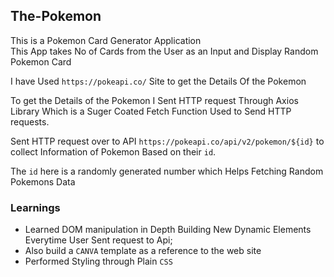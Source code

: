 ## The-Pokemon 
This is a Pokemon Card Generator Application  
This App takes No of Cards from the User as an Input and Display Random Pokemon Card

I have Used `https://pokeapi.co/` Site to get the Details Of the Pokemon

To get the Details of the Pokemon I Sent HTTP request Through Axios Library Which is a Suger Coated Fetch Function Used to Send HTTP requests.

Sent HTTP request over to API `https://pokeapi.co/api/v2/pokemon/${id}` to collect Information of Pokemon Based on their `id`.  

The `id` here is a randomly generated number which Helps Fetching Random Pokemons Data

### Learnings
- Learned DOM manipulation in Depth Building New Dynamic Elements Everytime User Sent request to Api;
- Also build a `CANVA` template as a reference to the web site
- Performed Styling through Plain `CSS`
